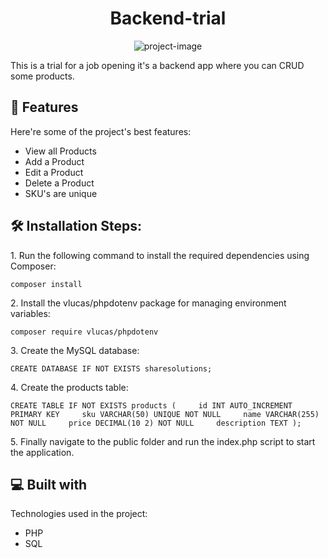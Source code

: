 <h1 align="center" id="title">Backend-trial</h1>

<p align="center"><img src="https://socialify.git.ci/LuDelicato/backend-trial/image?language=1&amp;name=1&amp;owner=1&amp;pattern=Solid&amp;theme=Light" alt="project-image"></p>

<p id="description">This is a trial for a job opening it's a backend app where you can CRUD some products.</p>

  
  
<h2>🧐 Features</h2>

Here're some of the project's best features:

*   View all Products
*   Add a Product
*   Edit a Product
*   Delete a Product
*   SKU's are unique

<h2>🛠️ Installation Steps:</h2>

<p>1. Run the following command to install the required dependencies using Composer:</p>

```
composer install
```

<p>2. Install the vlucas/phpdotenv package for managing environment variables:</p>

```
composer require vlucas/phpdotenv
```

<p>3. Create the MySQL database:</p>

```
CREATE DATABASE IF NOT EXISTS sharesolutions;
```

<p>4. Create the products table:</p>

```
CREATE TABLE IF NOT EXISTS products (     id INT AUTO_INCREMENT PRIMARY KEY     sku VARCHAR(50) UNIQUE NOT NULL     name VARCHAR(255) NOT NULL     price DECIMAL(10 2) NOT NULL     description TEXT );
```

<p>5. Finally navigate to the public folder and run the index.php script to start the application.</p>

  
  
<h2>💻 Built with</h2>

Technologies used in the project:

*   PHP
*   SQL
